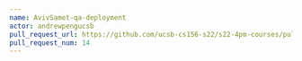 ```yaml
---
name: AvivSamet-qa-deployment
actor: andrewpengucsb
pull_request_url: https://github.com/ucsb-cs156-s22/s22-4pm-courses/pull/14
pull_request_num: 14
---
```

